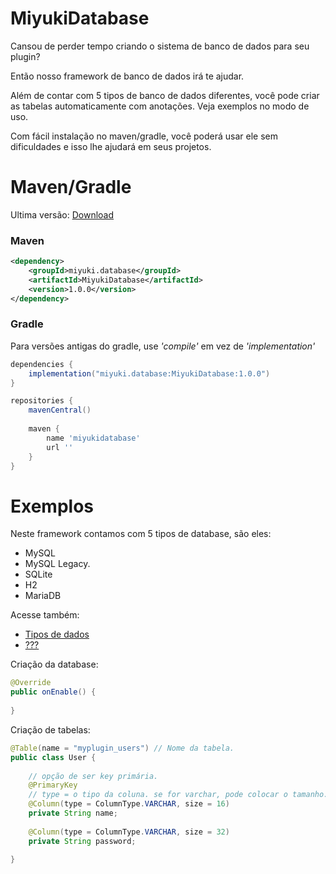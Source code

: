 # MiyukiDatabase

Cansou de perder tempo criando o sistema de banco de dados para seu plugin?

Então nosso framework de banco de dados irá te ajudar.

Além de contar com 5 tipos de banco de dados diferentes,
você pode criar as tabelas automaticamente com anotações. Veja exemplos no modo de uso.

Com fácil instalação no maven/gradle, você poderá usar ele sem dificuldades 
e isso lhe ajudará em seus projetos.

# Maven/Gradle

Ultima versão: [Download]("")

### Maven

```xml
<dependency>
    <groupId>miyuki.database</groupId>
    <artifactId>MiyukiDatabase</artifactId>
    <version>1.0.0</version>
</dependency>
```

### Gradle

Para versões antigas do gradle, use _'compile'_ em vez de _'implementation'_

```gradle
dependencies {
    implementation("miyuki.database:MiyukiDatabase:1.0.0")
}

repositories {
    mavenCentral()
    
    maven {
        name 'miyukidatabase'
        url ''
    }
}
```

# Exemplos

Neste framework contamos com 5 tipos de database, são eles:

* MySQL
* MySQL Legacy.
* SQLite
* H2
* MariaDB

Acesse também:

* [Tipos de dados]("")
* [???]("")

Criação da database:

```java
@Override
public onEnable() {
    
}
```

Criação de tabelas:

```java
@Table(name = "myplugin_users") // Nome da tabela.
public class User {
    
    // opção de ser key primária.
    @PrimaryKey
    // type = o tipo da coluna. se for varchar, pode colocar o tamanho.
    @Column(type = ColumnType.VARCHAR, size = 16) 
    private String name;
    
    @Column(type = ColumnType.VARCHAR, size = 32)
    private String password;
    
}
```

